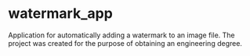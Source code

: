 # watermark_app
Application for automatically adding a watermark to an image file. The project was created for the purpose of obtaining an engineering degree.
